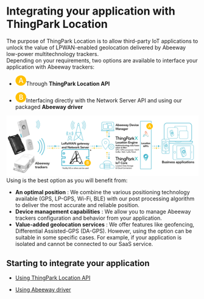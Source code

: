 # Integrating your application with ThingPark Location
The purpose of ThingPark Location is to allow third-party IoT applications to unlock the value of LPWAN-enabled geolocation delivered by Abeeway low-power multitechnology trackers.<br/>
Depending on your requirements, two options are available to interface your application with Abeeway trackers:

[comment]: <> (<img src="./images/Aoption.png" />)

- ![img](./images/Aoption.png)Through **ThingPark Location API**

- ![img](./images/Boption.png)Interfacing directly with the Network Server API and using our packaged **Abeeway driver**

<img src="./images/LP-GPS-ABEEWAY_08options.png" border="0" />
Using  is the best option as you will benefit from:

* **An optimal position** : We combine the various positioning technology available (GPS, LP-GPS, Wi-Fi, BLE) with our post processing algorithm to deliver the most accurate and reliable position.
* **Device management capabilities** : We allow you to manage Abeeway trackers configuration and behavior from your application.
* **Value-added geolocation services** : We offer features like geofencing, Differential Assisted-GPS (DA-GPS).
However, using the  option can be suitable in some specific cases. For example, if your application is isolated and cannot be connected to our SaaS service.
## Starting to integrate your application
* [Using ThingPark Location API](/B-Feature-Topics/UseTPLocationAPI_C/)<br/>

* [Using Abeeway driver](/C-Procedure-Topics/UseAbeewayDriver_T/)
